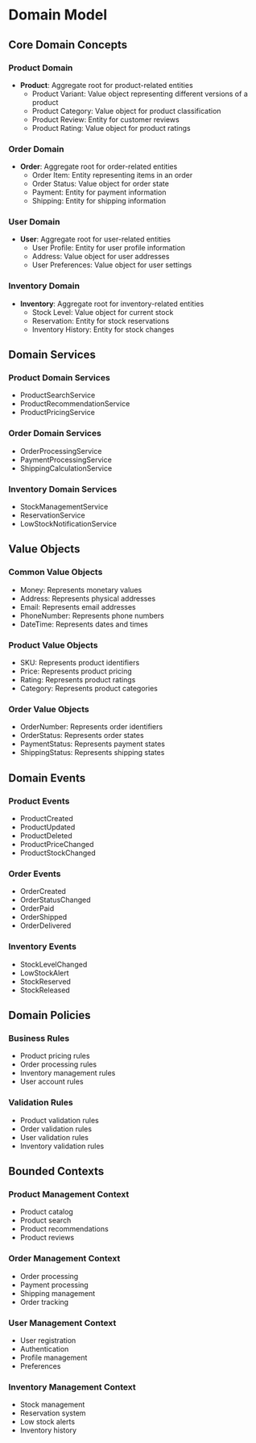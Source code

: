# Domain Model

## Core Domain Concepts

### Product Domain
- **Product**: Aggregate root for product-related entities
  - Product Variant: Value object representing different versions of a product
  - Product Category: Value object for product classification
  - Product Review: Entity for customer reviews
  - Product Rating: Value object for product ratings

### Order Domain
- **Order**: Aggregate root for order-related entities
  - Order Item: Entity representing items in an order
  - Order Status: Value object for order state
  - Payment: Entity for payment information
  - Shipping: Entity for shipping information

### User Domain
- **User**: Aggregate root for user-related entities
  - User Profile: Entity for user profile information
  - Address: Value object for user addresses
  - User Preferences: Value object for user settings

### Inventory Domain
- **Inventory**: Aggregate root for inventory-related entities
  - Stock Level: Value object for current stock
  - Reservation: Entity for stock reservations
  - Inventory History: Entity for stock changes

## Domain Services

### Product Domain Services
- ProductSearchService
- ProductRecommendationService
- ProductPricingService

### Order Domain Services
- OrderProcessingService
- PaymentProcessingService
- ShippingCalculationService

### Inventory Domain Services
- StockManagementService
- ReservationService
- LowStockNotificationService

## Value Objects

### Common Value Objects
- Money: Represents monetary values
- Address: Represents physical addresses
- Email: Represents email addresses
- PhoneNumber: Represents phone numbers
- DateTime: Represents dates and times

### Product Value Objects
- SKU: Represents product identifiers
- Price: Represents product pricing
- Rating: Represents product ratings
- Category: Represents product categories

### Order Value Objects
- OrderNumber: Represents order identifiers
- OrderStatus: Represents order states
- PaymentStatus: Represents payment states
- ShippingStatus: Represents shipping states

## Domain Events

### Product Events
- ProductCreated
- ProductUpdated
- ProductDeleted
- ProductPriceChanged
- ProductStockChanged

### Order Events
- OrderCreated
- OrderStatusChanged
- OrderPaid
- OrderShipped
- OrderDelivered

### Inventory Events
- StockLevelChanged
- LowStockAlert
- StockReserved
- StockReleased

## Domain Policies

### Business Rules
- Product pricing rules
- Order processing rules
- Inventory management rules
- User account rules

### Validation Rules
- Product validation rules
- Order validation rules
- User validation rules
- Inventory validation rules

## Bounded Contexts

### Product Management Context
- Product catalog
- Product search
- Product recommendations
- Product reviews

### Order Management Context
- Order processing
- Payment processing
- Shipping management
- Order tracking

### User Management Context
- User registration
- Authentication
- Profile management
- Preferences

### Inventory Management Context
- Stock management
- Reservation system
- Low stock alerts
- Inventory history 